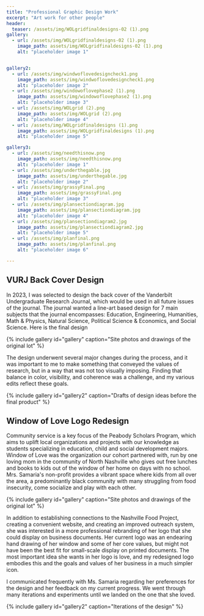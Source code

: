 ```yaml
---
title: "Professional Graphic Design Work"
excerpt: "Art work for other people"
header:
  teaser: /assets/img/WOLgridfinaldesigns-02 (1).png
gallery:
  - url: /assets/img/WOLgridfinaldesigns-02 (1).png
    image_path: assets/img/WOLgridfinaldesigns-02 (1).png
    alt: "placeholder image 1"


gallery2:
  - url: /assets/img/windwoflovedesigncheck1.png
    image_path: assets/img/windwoflovedesigncheck1.png
    alt: "placeholder image 2"
  - url: /assets/img/windowoflovephase2 (1).png
    image_path: assets/img/windowoflovephase2 (1).png
    alt: "placeholder image 3"
  - url: /assets/img/WOLgrid (2).png
    image_path: assets/img/WOLgrid (2).png
    alt: "placeholder image 4"
  - url: /assets/img/WOLgridfinaldesigns (1).png
    image_path: assets/img/WOLgridfinaldesigns (1).png
    alt: "placeholder image 5"

gallery3:
  - url: /assets/img/needthisnow.png
    image_path: assets/img/needthisnow.png
    alt: "placeholder image 1"
  - url: /assets/img/underthegable.jpg
    image_path: assets/img/underthegable.jpg
    alt: "placeholder image 2"
  - url: /assets/img/grassyFinal.png
    image_path: assets/img/grassyFinal.png
    alt: "placeholder image 3"
  - url: /assets/img/plansectiondiagram.jpg
    image_path: assets/img/plansectiondiagram.jpg
    alt: "placeholder image 4"
  - url: /assets/img/plansectiondiagram2.jpg
    image_path: assets/img/plansectiondiagram2.jpg
    alt: "placeholder image 5"
  - url: /assets/img/planfinal.png
    image_path: assets/img/planfinal.png
    alt: "placeholder image 6"

---
```


## VURJ Back Cover Design

In 2023, I was selected to design the back cover of the Vanderbilt Undergraduate Research Journal, which would be used in all future issues of the journal. The journal wanted a line-art based design for 7 main subjects that the journal encompasses: Education, Engineering, Humanities, Math & Physics, Natural Science, Political Science & Economics, and Social Science. Here is the final design

{% include gallery id="gallery" caption="Site photos and drawings of the original lot" %}

The design underwent several major changes during the process, and it was important to me to make something that conveyed the values of research, but in a way that was not too visually imposing. Finding that balance in color, visibility, and coherence was a challenge, and my various edits reflect these goals.

{% include gallery id="gallery2" caption="Drafts of design ideas before the final product" %}


## Window of Love Logo Redesign

Community service is a key focus of the Peabody Scholars Program, which aims to uplift local organizations and projects with our knowledge as students specializing in education, child and social development majors. Window of Love was the organization our cohort partnered with, run by one loving mom in the community of North Nashville who gives out free lunches and books to kids out of the window of her home on days with no school. Mrs. Samaria's non-profit provides a vibrant space where kids from all over the area, a predominantly black community with many struggling from food insecurity, come socialize and play with each other. 

{% include gallery id="gallery" caption="Site photos and drawings of the original lot" %}

In addition to establishing connections to the Nashville Food Project, creating a convenient website, and creating an improved outreach system, she was interested in a more professional rebranding of her logo that she could display on business documents. Her current logo was an endearing hand drawing of her window and some of her core values, but might not have been the best fit for small-scale display on printed documents. The most important idea she wants in her logo is love, and my redesigned logo embodies this and the goals and values of her business in a much simpler icon.

I communicated frequently with Ms. Samaria regarding her preferences for the design and her feedback on my current progress. We went through many iterations and experiments until we landed on the one that she loved.

{% include gallery id="gallery2" caption="Iterations of the design" %}
